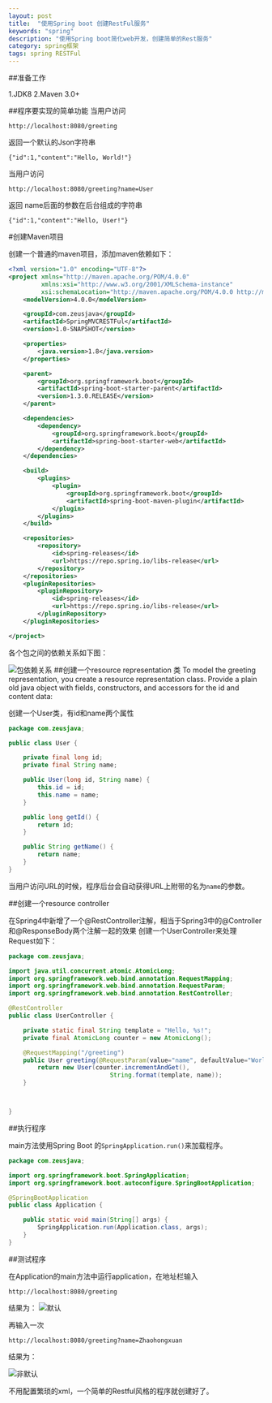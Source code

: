 ```yaml
---
layout: post
title:  "使用Spring boot 创建RestFul服务"
keywords: "spring"
description: "使用Spring boot简化web开发，创建简单的Rest服务"
category: spring框架
tags: spring RESTFul
---
```


##准备工作

1.JDK8
2.Maven 3.0+

##程序要实现的简单功能
当用户访问

    http://localhost:8080/greeting

返回一个默认的Json字符串

    {"id":1,"content":"Hello, World!"}

当用户访问

    http://localhost:8080/greeting?name=User


返回 name后面的参数在后台组成的字符串

    {"id":1,"content":"Hello, User!"}


#创建Maven项目

创建一个普通的maven项目，添加maven依赖如下：

```xml
<?xml version="1.0" encoding="UTF-8"?>
<project xmlns="http://maven.apache.org/POM/4.0.0"
         xmlns:xsi="http://www.w3.org/2001/XMLSchema-instance"
         xsi:schemaLocation="http://maven.apache.org/POM/4.0.0 http://maven.apache.org/xsd/maven-4.0.0.xsd">
    <modelVersion>4.0.0</modelVersion>

    <groupId>com.zeusjava</groupId>
    <artifactId>SpringMVCRESTFul</artifactId>
    <version>1.0-SNAPSHOT</version>

    <properties>
        <java.version>1.8</java.version>
    </properties>

    <parent>
        <groupId>org.springframework.boot</groupId>
        <artifactId>spring-boot-starter-parent</artifactId>
        <version>1.3.0.RELEASE</version>
    </parent>

    <dependencies>
        <dependency>
            <groupId>org.springframework.boot</groupId>
            <artifactId>spring-boot-starter-web</artifactId>
        </dependency>
    </dependencies>

    <build>
        <plugins>
            <plugin>
                <groupId>org.springframework.boot</groupId>
                <artifactId>spring-boot-maven-plugin</artifactId>
            </plugin>
        </plugins>
    </build>

    <repositories>
        <repository>
            <id>spring-releases</id>
            <url>https://repo.spring.io/libs-release</url>
        </repository>
    </repositories>
    <pluginRepositories>
        <pluginRepository>
            <id>spring-releases</id>
            <url>https://repo.spring.io/libs-release</url>
        </pluginRepository>
    </pluginRepositories>

</project>
```

各个包之间的依赖关系如下图：

![包依赖关系](http://i5.tietuku.com/a954ae925778b0cb.png)
##创建一个resource representation 类
To model the greeting representation, you create a resource representation class.
Provide a plain old java object with fields, constructors, and accessors for the id and content data:

创建一个User类，有id和name两个属性

```java
package com.zeusjava;

public class User {

    private final long id;
    private final String name;

    public User(long id, String name) {
        this.id = id;
        this.name = name;
    }

    public long getId() {
        return id;
    }

    public String getName() {
        return name;
    }
}

```

当用户访问URL的时候，程序后台会自动获得URL上附带的名为`name`的参数。

##创建一个resource controller

在Spring4中新增了一个@RestController注解，相当于Spring3中的@Controller和@ResponseBody两个注解一起的效果
创建一个UserController来处理Request如下：

```java
package com.zeusjava;

import java.util.concurrent.atomic.AtomicLong;
import org.springframework.web.bind.annotation.RequestMapping;
import org.springframework.web.bind.annotation.RequestParam;
import org.springframework.web.bind.annotation.RestController;

@RestController
public class UserController {

    private static final String template = "Hello, %s!";
    private final AtomicLong counter = new AtomicLong();

    @RequestMapping("/greeting")
    public User greeting(@RequestParam(value="name", defaultValue="World") String name) {
        return new User(counter.incrementAndGet(),
                            String.format(template, name));
    }



}

```

##执行程序

main方法使用Spring Boot 的`SpringApplication.run()`来加载程序。

```java
package com.zeusjava;

import org.springframework.boot.SpringApplication;
import org.springframework.boot.autoconfigure.SpringBootApplication;

@SpringBootApplication
public class Application {

    public static void main(String[] args) {
        SpringApplication.run(Application.class, args);
    }
}

```

##测试程序

在Application的main方法中运行application，在地址栏输入

    http://localhost:8080/greeting

结果为：
![默认](http://i5.tietuku.com/f7230af6479c1cc9.png)

再输入一次

    http://localhost:8080/greeting?name=Zhaohongxuan

结果为：

![非默认](http://i5.tietuku.com/53e94df57cb9f031.png)

不用配置繁琐的xml，一个简单的Restful风格的程序就创建好了。


